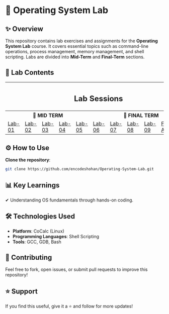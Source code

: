 # 📌 Operating System Lab

## ✨ Overview
This repository contains lab exercises and assignments for the **Operating System Lab** course. It covers essential topics such as command-line operations, process management, memory management, and shell scripting. Labs are divided into **Mid-Term** and **Final-Term** sections.

## 📂 Lab Contents

<table>
  <tr>
    <th colspan="10">
      <h2>Lab Sessions</h2>
    </th>
  </tr>
  <tr>
    <th colspan="5">🔎 MID TERM</th>
    <th colspan="5">🔎 FINAL TERM</th>
  </tr>
  <tr>
    <td>
        <a href="https://github.com/encodeshohan/Operating-System-Lab/tree/main/Windows-Terminal-23-Oct">Lab-01</a>
    </td>
    <td>
        <a href="https://github.com/encodeshohan/Operating-System-Lab/tree/main/Linux-Terminal-30-Oct">Lab-02</a>
    </td>
    <td>
        <a href="https://github.com/encodeshohan/Operating-System-Lab/tree/main/Linux-Terminal-06-Nov">Lab-03</a>
    </td>
    <td>
        <a href="https://github.com/encodeshohan/Operating-System-Lab/tree/main/Linux-Terminal-13-Nov">Lab-04</a>
    </td>
    <td>
        <a href="https://github.com/encodeshohan/Operating-System-Lab/tree/main/Linux-Terminal-20-Nov">Lab-05</a>
    </td>
    <td>
        <a href="https://github.com/encodeshohan/Operating-System-Lab/tree/main/Linux-Terminal-11-Dec">Lab-06</a>
    </td>
    <td>     
        <a href="https://github.com/encodeshohan/Operating-System-Lab/tree/main/Linux-Terminal-18-Dec">Lab-07</a>
    </td>
    <td>
        <a href="https://github.com/encodeshohan/Operating-System-Lab/tree/main/Linux-Terminal-08-Jan">Lab-08</a>
    </td>
    <td>  
        <a href="https://github.com/encodeshohan/Operating-System-Lab/tree/main/Linux-Terminal-15-Jan">Lab-09</a>
    </td>
    <td>  
        <a href="https://github.com/encodeshohan/Operating-System-Lab/tree/main/Linux-Terminal-15-Jan">Final-Assignment</a>
    </td>
  </tr>
</table>

## ⚙ How to Use 
**Clone the repository**:  
   ```bash
   git clone https://github.com/encodeshohan/Operating-System-Lab.git
   ```

## 📊 Key Learnings  
✔ Understanding OS fundamentals through hands-on coding. 

## 🛠️ Technologies Used  
- **Platform**: CoCalc (Linux)  
- **Programming Languages**: Shell Scripting  
- **Tools**: GCC, GDB, Bash  

## 🤝 Contributing
Feel free to fork, open issues, or submit pull requests to improve this repository!

## ⭐ Support
If you find this useful, give it a ⭐ and follow for more updates!
